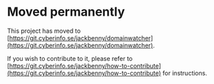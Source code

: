 # Moved permanently

This project has moved to [https://git.cyberinfo.se/jackbenny/domainwatcher](https://git.cyberinfo.se/jackbenny/domainwatcher).

If you wish to contribute to it, please refer to [https://git.cyberinfo.se/jackbenny/how-to-contribute](https://git.cyberinfo.se/jackbenny/how-to-contribute) for instructions.
